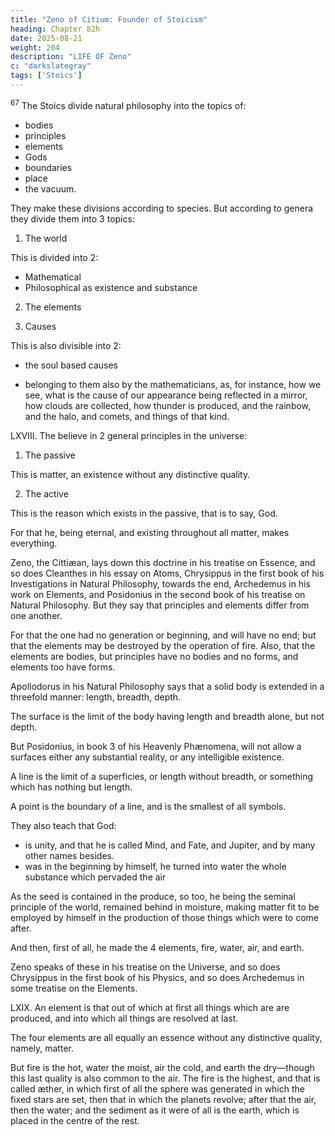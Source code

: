 ```yaml
---
title: "Zeno of Citium: Founder of Stoicism"
heading: Chapter 82h
date: 2025-08-21
weight: 204
description: "LIFE OF Zeno"
c: "darkslategray"
tags: ['Stoics']
---
```



<sup>67</sup> The Stoics divide natural philosophy into the topics of:
- bodies
- principles
- elements
- Gods
- boundaries
- place
- the vacuum. 

They make these divisions according to species. But according to genera they divide them into 3 topics:

1. The world

This is divided into 2:

- Mathematical
- Philosophical as existence and substance

2. The elements


3. Causes

<!-- The topic about the world, they say, is subdivided into two parts. For that in one point of view, the mathematicians also have a share in it; and according to it it is that they prosecute their investigations into the nature of the fixed stars and the planets; as, for instance, whether the sun is of such a size as he appears to be, and similarly, whether the moon is; and in the same way they investigate the question of spherical motion, and others of the same character.  -->

<!-- The other point of view is that which is reserved exclusively for natural philosophers, according to which it is that the existence and substance of things are examined, [for instance, whether the sun and the stars consist of matter and form,] and whether the sun is born or not born, whether it is living or lifeless, corruptible or incorruptible, whether it is regulated by Providence, and other questions of this kind. -->

This is also divisible into 2:

- the soul based causes 
<!-- ; and with reference to one of its considerations, the investigations of physicians partake of it; according to which it is that they investigate the dominant[308] principle of the soul, and the things which exist in the soul, and seeds, and things of this kind.  -->

- belonging to them also by the mathematicians, as, for instance, how we see, what is the cause of our appearance being reflected in a mirror, how clouds are collected, how thunder is produced, and the rainbow, and the halo, and comets, and things of that kind.


LXVIII. The believe in 2 general principles in the universe:

1. The passive

This is matter, an existence without any distinctive quality.

2. The active

This is the reason which exists in the passive, that is to say, God. 

For that he, being eternal, and existing throughout all matter, makes everything. 

Zeno, the Cittiæan, lays down this doctrine in his treatise on Essence, and so does Cleanthes in his essay on Atoms, Chrysippus in the first book of his Investigations in Natural Philosophy, towards the end, Archedemus in his work on Elements, and Posidonius in the second book of his treatise on Natural Philosophy. But they say that principles and elements differ from one another.

For that the one had no generation or beginning, and will have no end; but that the elements may be destroyed by the operation of fire. Also, that the elements are bodies, but principles have no bodies and no forms, and elements too have forms.

Apollodorus in his Natural Philosophy says that a solid body is extended in a threefold manner: length, breadth, depth.

The surface is the limit of the body having length and breadth alone, but not depth.

But Posidonius, in book 3 of his Heavenly Phænomena, will not allow a surfaces either any substantial reality, or any intelligible existence. 

A line is the limit of a superficies, or length without breadth, or something which has nothing but length. 

A point is the boundary of a line, and is the smallest of all symbols.

They also teach that God:
- is unity, and that he is called Mind, and Fate, and Jupiter, and by many other names besides. 
- was in the beginning by himself, he turned into water the whole substance which pervaded the air

As the seed is contained in the produce, so too, he being the seminal principle of the world, remained behind in moisture, making matter fit to be employed by himself in the production of those things which were to come after.

And then, first of all, he made the 4 elements, fire, water, air, and earth.

Zeno speaks of these in his treatise on the Universe, and so does Chrysippus in the first book of his Physics, and so does Archedemus in some treatise on the Elements.


LXIX. An element is that out of which at first all things which are are produced, and into which all things are resolved at last. 

The four elements are all equally an essence without any distinctive quality, namely, matter.

But fire is the hot, water the moist, air the cold, and earth the dry—though this last quality is also common to the air. The fire is the highest, and that is called æther, in which first of all the sphere was generated in which the fixed stars are set, then that in which the planets revolve; after that the air, then the water; and the sediment as it were of all is the earth, which is placed in the centre of the rest.


